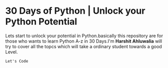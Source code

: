 # 30 Days of Python | Unlock your Python Potential

Lets start to unlock your potential in Python.basically this repository are for  those who wants to learn Python A-z in 30 Days.I'm **Harshit Ahluwalia** will try to cover all the topcs which will take a ordinary student towards a good Level.

```
Let's Code 
```

